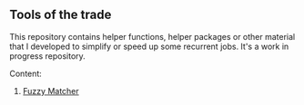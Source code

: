 ## Tools of the trade

This repository contains helper functions, helper packages or other material that I developed to simplify or speed up some recurrent
jobs. It's a work in progress repository.

Content: 

1. [Fuzzy Matcher](https://github.com/kauber/Tools_of_the_trade/tree/main/fuzzy_matcher) </li>
